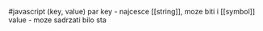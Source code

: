 #javascript 
 (key, value) par
 key - najcesce [[string]], moze biti i [[symbol]]
 value - moze sadrzati bilo sta